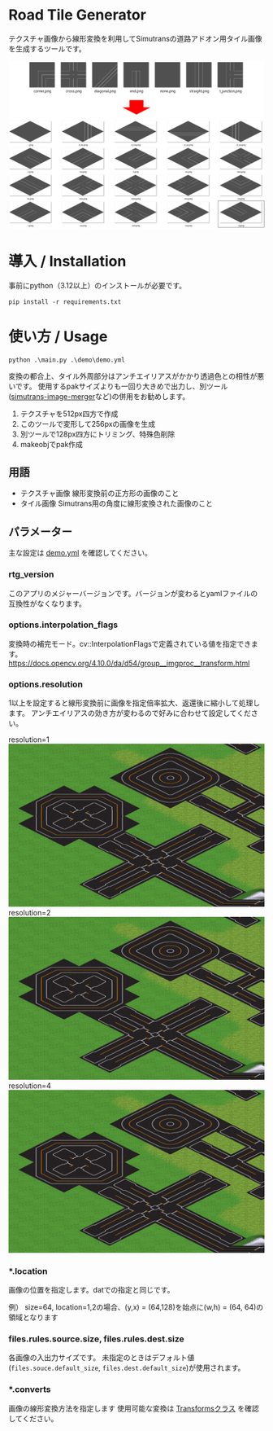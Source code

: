 # Road Tile Generator

テクスチャ画像から線形変換を利用してSimutransの道路アドオン用タイル画像を生成するツールです。

![テクスチャ画像からの変換イメージ](./refs/thumb.png)

# 導入 / Installation

事前にpython（3.12以上）のインストールが必要です。

```
pip install -r requirements.txt
```

# 使い方 / Usage

```
python .\main.py .\demo\demo.yml
```
変換の都合上、タイル外周部分はアンチエイリアスがかかり透過色との相性が悪いです。
使用するpakサイズよりも一回り大きめで出力し、別ツール([simutrans-image-merger](https://github.com/128na/simutrans-image-merger)など)の併用をお勧めします。

1. テクスチャを512px四方で作成
2. このツールで変形して256pxの画像を生成
3. 別ツールで128px四方にトリミング、特殊色削除
4. makeobjでpak作成

## 用語

- テクスチャ画像
    線形変換前の正方形の画像のこと
- タイル画像
    Simutrans用の角度に線形変換された画像のこと


## パラメーター

主な設定は [demo.yml](./demo/demo.yml) を確認してください。

### rtg_version

このアプリのメジャーバージョンです。バージョンが変わるとyamlファイルの互換性がなくなります。

### options.interpolation_flags

変換時の補完モード。cv::InterpolationFlagsで定義されている値を指定できます。
https://docs.opencv.org/4.10.0/da/d54/group__imgproc__transform.html

### options.resolution

1以上を設定すると線形変換前に画像を指定倍率拡大、返還後に縮小して処理します。
アンチエイリアスの効き方が変わるので好みに合わせて設定してください。

resolution=1
![resolution=1での変換イメージ](./refs/r1.png)
resolution=2
![resolution=2での変換イメージ](./refs/r2.png)
resolution=4
![resolution=4での変換イメージ](./refs/r4.png)

### *.location

画像の位置を指定します。datでの指定と同じです。

例） size=64, location=1,2の場合、(y,x) = (64,128)を始点に(w,h) = (64, 64)の領域となります

### files.rules.source.size, files.rules.dest.size

各画像の入出力サイズです。
未指定のときはデフォルト値(`files.souce.default_size`, `files.dest.default_size`)が使用されます。

### *.converts

画像の線形変換方法を指定します
使用可能な変換は [Transformsクラス](./src/Transforms.py) を確認してください。
